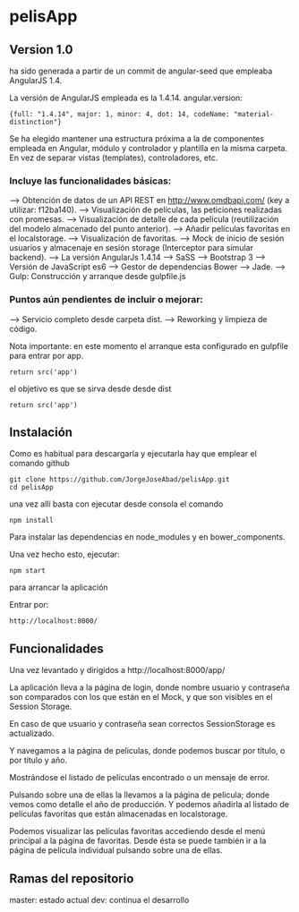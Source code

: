# pelisApp

## Version 1.0

ha sido generada a partir de un commit de angular-seed que empleaba AngularJS 1.4.

La versión de AngularJS empleada es la 1.4.14. angular.version:
```
{full: "1.4.14", major: 1, minor: 4, dot: 14, codeName: "material-distinction"}
```

Se ha elegido mantener una estructura próxima a la de componentes empleada en Angular, módulo y controlador y plantilla en la misma carpeta. En vez de separar vistas (templates), controladores, etc.

### Incluye las funcionalidades básicas:

--> Obtención de datos de un API REST en http://www.omdbapi.com/ (key a utilizar: f12ba140).
--> Visualización de películas, las peticiones realizadas con promesas.
--> Visualización de detalle de cada película (reutilización del modelo almacenado del punto anterior).
--> Añadir películas favoritas en el localstorage.
--> Visualización de favoritas.
--> Mock de inicio de sesión usuarios y almacenaje en sesión storage (Interceptor para simular backend).
--> La versión AngularJs 1.4.14
--> SaSS
--> Bootstrap 3
--> Versión de JavaScript es6
--> Gestor de dependencias Bower
--> Jade.
--> Gulp: Construcción y arranque desde gulpfile.js

### Puntos aún pendientes de incluir o mejorar:

--> Servicio completo desde carpeta dist.
--> Reworking y limpieza de código.

Nota importante: en este momento el arranque esta configurado en gulpfile
para entrar por app.
```
return src('app')
```
el objetivo es que se sirva desde desde dist
```
return src('app')
```

## Instalación

Como es habitual para descargarla y ejecutarla hay que emplear el comando github

```
git clone https://github.com/JorgeJoseAbad/pelisApp.git
cd pelisApp
```
una vez allí basta con ejecutar desde consola el comando

```
npm install
```
Para instalar las dependencias en node_modules y en bower_components.

Una vez hecho esto, ejecutar:

```
npm start
```
para arrancar la aplicación

Entrar por:

```
http://localhost:8000/
```

## Funcionalidades

Una vez levantado y dirigidos a http://localhost:8000/app/

La aplicación lleva a la página de login, donde nombre usuario y contraseña son comparados con los que están en el Mock, y que son visibles en el Session Storage.

En caso de que usuario y contraseña sean correctos SessionStorage es actualizado.

Y navegamos a la página de peliculas, donde podemos buscar por título, o por título y año.

Mostrándose el listado de películas encontrado o un mensaje de error.

Pulsando sobre una de ellas la llevamos a la página de pelicula; donde vemos como detalle el año de producción. Y podemos añadirla al listado de películas favoritas que están almacenadas en localstorage.

Podemos visualizar las películas favoritas accediendo desde el menú principal a la página de favoritas. Desde ésta se puede también ir a la  página de película individual pulsando sobre una de ellas.

## Ramas del repositorio
master: estado actual
dev: continua el desarrollo
